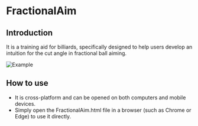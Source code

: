 # FractionalAim

## Introduction
It is a training aid for billiards, specifically designed to help users develop an intuition for the cut angle in fractional ball aiming.

![Example](images/example.png)


## How to use
- It is cross-platform and can be opened on both computers and mobile devices. 
- Simply open the FractionalAim.html file in a browser (such as Chrome or Edge) to use it directly.
